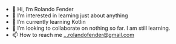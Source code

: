 - 👋 Hi, I’m Rolando Fender
- 👀 I’m interested in learning just about anything
- 🌱 I’m currently learning Kotlin
- 💞️ I’m looking to collaborate on nothing so far. I am still learning.
- 📫 How to reach me ...rolandofender@gmail.com

<!---
Fender1992/Fender1992 is a ✨ special ✨ repository because its `README.md` (this file) appears on your GitHub profile.
You can click the Preview link to take a look at your changes.
--->
